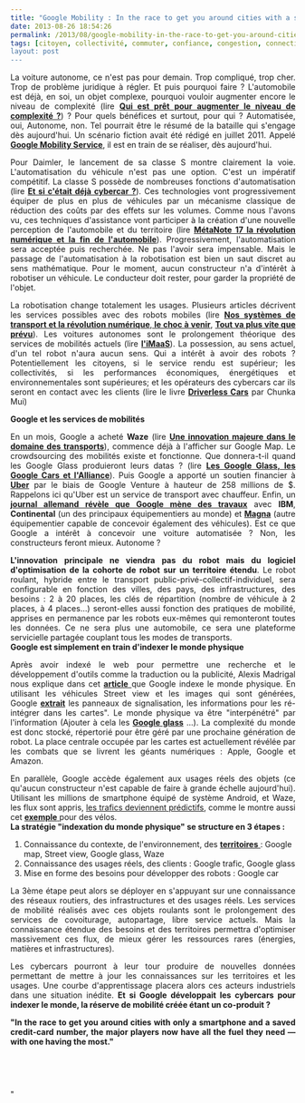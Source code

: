 ```yaml
---
title: "Google Mobility : In the race to get you around cities with a smartphone and a credit-card"
date: 2013-08-26 18:54:26
permalink: /2013/08/google-mobility-in-the-race-to-get-you-around-cities-with-a-smartphone-and-a-credit-card.html
tags: [citoyen, collectivité, commuter, confiance, congestion, connectivité, covoiturage, cybercar, donnée data, économie de l'expérience, économie fonctionnalité, Efficacité énergétique, google, internet, internet des objets, ITS, marketing individualisé, Service de mobilité, waze]
layout: post
---
```


<p style="text-align: justify">La voiture autonome, ce n'est pas pour demain. Trop compliqué, trop cher. Trop de problème juridique à régler. Et puis pourquoi faire ? L'automobile est déjà, en soi, un objet complexe, pourquoi vouloir augmenter encore le niveau de complexité (lire <strong><a href="https://gabrielplassat.github.io/transportsdufutur/2013/06/bollore-implante-autolib-a-lyon-et-a-bordeaux-mobizen-etada-sassocient-pour-marier-location-et-autopartage-blablacar.html" target="_blank">Qui est prêt pour augmenter le niveau de complexité ?</a></strong>) ? Pour quels bénéfices et surtout, pour qui ? Automatisée, oui, Autonome, non. Tel pourrait être le résumé de la bataille qui s'engage dès aujourd'hui. Un scénario fiction avait été rédigé en juillet 2011. Appelé <strong><a href="https://gabrielplassat.github.io/transportsdufutur/2011/07/google-mobility-service-et-si-nous-le-faisions-sans-attendre-.html" target="_blank">Google Mobility Service</a></strong>, il est en train de se réaliser, dès aujourd'hui.</p> <p style="text-align: justify">Pour Daimler, le lancement de sa classe S montre clairement la voie. L'automatisation du véhicule n'est pas une option. C'est un impératif compétitif. La classe S possède de nombreuses fonctions d'automatisation (lire <strong><a href="https://gabrielplassat.github.io/transportsdufutur/2013/07/prochaine-mercedes-classe-s-et-si-cetait-deja-un-cybercar.html" target="_blank">Et si c'était déjà cybercar ?</a></strong>). Ces technologies vont progressivement équiper de plus en plus de véhicules par un mécanisme classique de réduction des coûts par des effets sur les volumes. Comme nous l'avons vu, ces techniques d'assistance vont participer à la création d'une nouvelle perception de l'automobile et du territoire (lire <strong><a href="https://gabrielplassat.github.io/transportsdufutur/2013/08/metanote-17-la-mutation-numerique-nengendre-pas-seulement-de-nouveaux-moyens-de-transports-elle-modi.html" target="_blank">MétaNote 17 la révolution numérique et la fin de l'automobile</a></strong>). Progressivement, l'automatisation sera acceptée puis recherchée. Ne pas l'avoir sera impensable. Mais le passage de l'automatisation à la robotisation est bien un saut discret au sens mathématique. Pour le moment, aucun constructeur n'a d'intérêt à robotiser un véhicule. Le conducteur doit rester, pour garder la propriété de l'objet. </p>   <!--more-->  <p style="text-align: justify">La robotisation change totalement les usages. Plusieurs articles décrivent les services possibles avec des robots mobiles (lire <strong><a href="https://gabrielplassat.github.io/transportsdufutur/2012/04/nos-systemes-de-transport-et-la-revolution-numerique-pourquoi-cela-va-tout-changer.html" target="_blank">Nos systèmes de transport et la révolution numérique</a></strong>,<strong><a href="https://gabrielplassat.github.io/transportsdufutur/2012/09/lindustrie-automobile-a-choisi-de-concevoir-developper-et-commercialiser-des-produits-qui-sadaptent-a-tous-les-territoires.html" target="_blank"> le choc à venir</a></strong>, <strong><a href="https://gabrielplassat.github.io/transportsdufutur/2012/09/la-google-car-va-rouler-en-californie-tout-va-plus-vite-que-prevu-le-point-de-basculement-se-rapproc.html" target="_blank">Tout va plus vite que prévu</a></strong>). Les voitures autonomes sont le prolongement théorique des services de mobilités actuels (lire <strong><a href="https://gabrielplassat.github.io/transportsdufutur/2013/07/et-si-les-jeux-etaient-deja-faits.html" target="_blank">l'iMaaS</a></strong>). La possession, au sens actuel, d'un tel robot n'aura aucun sens. Qui a intérêt à avoir des robots ? Potentiellement les citoyens, si le service rendu est supérieur; les collectivités, si les performances économiques, énergétiques et environnementales sont supérieures; et les opérateurs des cybercars car ils seront en contact avec les clients (lire le livre <strong><a href="http://www.amazon.com/Driverless-Cars-Trillions-Grabs-ebook/dp/B00C4D43K4/" target="_blank">Driverless Cars</a></strong> par Chunka Mui)</p> <p style="text-align: justify"><strong>Google et les services de mobilités</strong></p> <p style="text-align: justify">En un mois, Google a acheté <strong>Waze</strong> (lire <strong><a href="https://gabrielplassat.github.io/transportsdufutur/2013/06/google-achete-waze-sans-doute-une-evolution-majeure-dans-le-domaine-des-transports.html" target="_blank">Une innovation majeure dans le domaine des transports</a></strong>), commence déjà à l'afficher sur Google Map. Le crowdsourcing des mobilités existe et fonctionne. Que donnera-t-il quand les Google Glass produieront leurs datas ? (lire <strong><a href="https://gabrielplassat.github.io/transportsdufutur/2013/04/en-supprimant-quasiment-la-matiere-pour-ne-garder-que-les-flux-et-les-renverser-les-glass-avaient-to-1.html" target="_blank">Les Google Glass, les Google Cars et l'Alliance</a></strong>). Puis Google a apporté un soutien financier à <strong><a href="http://techcrunch.com/2013/08/22/google-ventures-puts-258m-into-uber-its-largest-deal-ever/" target="_blank">Uber</a></strong> par le biais de Google Venture à hauteur de 258 millions de $. Rappelons ici qu'Uber est un service de transport avec chauffeur. Enfin, un <strong><a href="http://jessicalessin.com/2013/08/23/exclusive-google-designing-its-own-self-driving-car-considers-robo-taxi-2/" target="_blank">journal allemand révèle que Google mène des travaux</a></strong> avec <strong>IBM</strong>, <strong>Continental</strong> (un des principaux équipementiers au monde) et <strong><a href="http://www.magna.com/" target="_blank">Magna</a></strong> (autre équipementier capable de concevoir également des véhicules). Est ce que Google a intérêt à concevoir une voiture automatisée ? Non, les constructeurs feront mieux. Autonome ? </p> <p style="text-align: justify"><strong>L'innovation principale ne viendra pas du robot mais du logiciel d'optimisation de la cohorte de robot sur un territoire étendu</strong>. Le robot roulant, hybride entre le transport public-privé-collectif-individuel, sera configurable en fonction des villes, des pays, des infrastructures, des besoins : 2 à 20 places, les clés de répartition (nombre de véhicule à 2 places, à 4 places…) seront-elles aussi fonction des pratiques de mobilité, apprises en permanence par les robots eux-mêmes qui remonteront toutes les données. Ce ne sera plus une automobile, ce sera une plateforme servicielle partagée couplant tous les modes de transports.<br /><strong>Google est simplement en train d'indexer le monde physique</strong></p> <p style="text-align: justify">Après avoir indexé le web pour permettre une recherche et le développement d'outils comme la traduction ou la publicité, Alexis Madrigal nous explique dans cet <a href="http://www.theatlantic.com/technology/archive/2012/09/how-google-builds-its-maps-and-what-it-means-for-the-future-of-everything/261913/" target="_blank"><strong>article</strong> </a>que Google indexe le monde physique. En utilisant les véhicules Street view et les images qui sont générées, Google <a href="http://www.dailymail.co.uk/sciencetech/article-2195722/Indexing-world-Google-receives-software-means-intelligently-identify-object-planet.html" target="_blank"><strong>extrait</strong></a> les panneaux de signalisation, les informations pour les ré-intégrer dans les cartes". Le monde physique va être "interpénétré" par l'information (Ajouter à cela les <a href="https://gabrielplassat.github.io/transportsdufutur/2012/02/les-lunettes-google-traduisent-une-evolution-millenaire-presentent-de-nombreux-interets-dans-la-mobi.html" target="_blank"><strong>Google glass</strong></a> ...). La complexité du monde est donc stocké, répertorié pour être géré par une prochaine génération de robot. La place centrale occupée par les cartes est actuellement révélée par les combats que se livrent les géants numériques : Apple, Google et Amazon.</p> <p style="text-align: justify">En parallèle, Google accède également aux usages réels des objets (ce qu'aucun constructeur n'est capable de faire à grande échelle aujourd'hui). Utilisant les millions de smartphone équipé de système Android, et Waze, les flux sont appris, <a href="http://www.technologyreview.com/news/428732/androids-rise-helps-google-grow-its-traffic/" target="_blank">les trafics deviennent prédictifs</strong></a>, comme le montre aussi cet <a href="https://gabrielplassat.github.io/transportsdufutur/wp-content/uploads/sites/6/2013/08/Hudson_11-35-69.pdf" target="_blank"><strong>exemple</strong> </a>pour des vélos.<br /><strong>La stratégie "indexation du monde physique" se structure en 3 étapes :</strong></p> <ol> <li>Connaissance du contexte, de l'environnement, des <a href="http://www.govtech.com/technology/Autonomous-Vehicles-May-Soon-Drive-California-Roads.html" target="_blank"><strong>territoires</strong> </a>: Google map, Street view, Google glass, Waze</li> <li>Connaissance des usages réels, des clients : Google trafic, Google glass</li> <li>Mise en forme des besoins pour développer des robots : Google car</li> </ol> <p style="text-align: justify">La 3ème étape peut alors se déployer en s'appuyant sur une connaissance des réseaux routiers, des infrastructures et des usages réels. Les services de mobilité réalisés avec ces objets roulants sont le prolongement des services de covoiturage, autopartage, libre service actuels. Mais la connaissance étendue des besoins et des territoires permettra d'optimiser massivement ces flux, de mieux gérer les ressources rares (énergies, matières et infrastructures).</p> <p style="text-align: justify">Les cybercars pourront à leur tour produire de nouvelles données permettant de mettre à jour les connaissances sur les territoires et les usages. Une courbe d'apprentissage placera alors ces acteurs industriels dans une situation inédite. <strong>Et si Google développait les cybercars pour indexer le monde, la réserve de mobilité créée étant un co-produit ?</strong></p> <p style="text-align: justify"><strong>"In the race to get you around cities with only a smartphone and a saved credit-card number, the major players now have all the fuel they need — with one having the most."</strong></p> <p style="text-align: justify"> </p> <p style="text-align: justify"> </p>"
